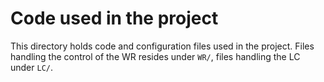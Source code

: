 # Code used in the project

This directory holds code and configuration files used in the project. Files handling the control of the WR resides
under `WR/`, files handling the LC under `LC/`.

